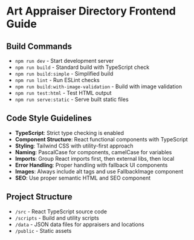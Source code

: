 # Art Appraiser Directory Frontend Guide

## Build Commands
- `npm run dev` - Start development server
- `npm run build` - Standard build with TypeScript check
- `npm run build:simple` - Simplified build
- `npm run lint` - Run ESLint checks
- `npm run build:with-image-validation` - Build with image validation
- `npm run test:html` - Test HTML output
- `npm run serve:static` - Serve built static files

## Code Style Guidelines
- **TypeScript**: Strict type checking is enabled
- **Component Structure**: React functional components with TypeScript
- **Styling**: Tailwind CSS with utility-first approach
- **Naming**: PascalCase for components, camelCase for variables
- **Imports**: Group React imports first, then external libs, then local
- **Error Handling**: Proper handling with fallback UI components
- **Images**: Always include alt tags and use FallbackImage component
- **SEO**: Use proper semantic HTML and SEO component

## Project Structure
- `/src` - React TypeScript source code
- `/scripts` - Build and utility scripts
- `/data` - JSON data files for appraisers and locations
- `/public` - Static assets